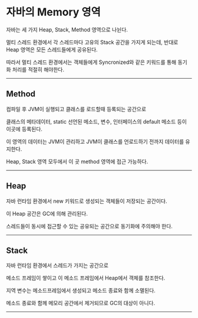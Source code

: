 # 자바의 Memory 영역

자바는 세 가지 Heap, Stack, Method 영역으로 나뉜다.

멀티 스레드 환경에서 각 스레드마다 고유의 Stack 공간을 가지게 되는데, 반대로 Heap 영역은 모든 스레드들에게 공유된다.

따라서 멀티 스레드 환경에서는 객체들에게 Syncronized와 같은 키워드를 통해 동기화 처리를 적절히 해야한다.

---

## Method

컴파일 후 JVM이 실행되고 클래스를 로드할때 등록되는 공간으로

클래스의 메타데이터, static 선언된 메소드, 변수, 인터페이스의 default 메소드 등이 이곳에 등록된다.

이 영역의 데이터는 JVM이 관리하고 JVM이 클래스를 언로드하기 전까지 데이터를 유지한다.

Heap, Stack 영역 모두에서 이 곳 method 영역에 접근 가능하다.

---

## Heap

자바 런타임 환경에서 new 키워드로 생성되는 객체들이 저장되는 공간이다.

이 Heap 공간은 GC에 의해 관리된다.

스레드들이 동시에 접근할 수 있는 공유되는 공간으로 동기화에 주의해야 한다.

---

## Stack

자바 런타임 환경에서 스레드가 가지는 공간으로

메소드 프레임이 쌓이고 이 메소드 프레임에서 Heap에서 객체를 참조한다.

지역 변수는 메소드프레임에서 생성되고 메소드 종료와 함께 소멸된다.

메소드 종료와 함께 메모리 공간에서 제거되므로 GC의 대상이 아니다.

---







